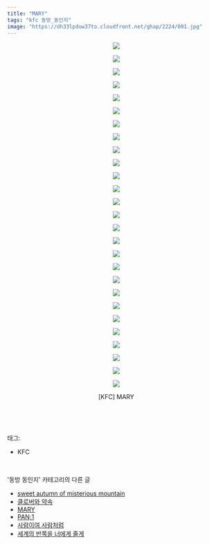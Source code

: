 ```yaml
---
title: "MARY"
tags: "kfc 동방_동인지"
image: "https://dh33lpduw37to.cloudfront.net/ghap/2224/001.jpg"
---
```

<div class="article">
<p style="text-align: center; clear: none; float: none;"><img src="{{ site.imgserver2 }}/ghap/2224/001.jpg"/></p>
<p style="text-align: center; clear: none; float: none;"><img src="{{ site.imgserver2 }}/ghap/2224/002.jpg"/></p>
<p style="text-align: center; clear: none; float: none;"><img src="{{ site.imgserver2 }}/ghap/2224/003.jpg"/></p>
<p style="text-align: center; clear: none; float: none;"><img src="{{ site.imgserver2 }}/ghap/2224/004.jpg"/></p>
<p style="text-align: center; clear: none; float: none;"><img src="{{ site.imgserver2 }}/ghap/2224/005.jpg"/></p>
<p style="text-align: center; clear: none; float: none;"><img src="{{ site.imgserver2 }}/ghap/2224/006.jpg"/></p>
<p style="text-align: center; clear: none; float: none;"><img src="{{ site.imgserver2 }}/ghap/2224/007.jpg"/></p>
<p style="text-align: center; clear: none; float: none;"><img src="{{ site.imgserver2 }}/ghap/2224/008.jpg"/></p>
<p style="text-align: center; clear: none; float: none;"><img src="{{ site.imgserver2 }}/ghap/2224/009.jpg"/></p>
<p style="text-align: center; clear: none; float: none;"><img src="{{ site.imgserver2 }}/ghap/2224/010.jpg"/></p>
<p style="text-align: center; clear: none; float: none;"><img src="{{ site.imgserver2 }}/ghap/2224/011.jpg"/></p>
<p style="text-align: center; clear: none; float: none;"><img src="{{ site.imgserver2 }}/ghap/2224/012.jpg"/></p>
<p style="text-align: center; clear: none; float: none;"><img src="{{ site.imgserver2 }}/ghap/2224/013.jpg"/></p>
<p style="text-align: center; clear: none; float: none;"><img src="{{ site.imgserver2 }}/ghap/2224/014.jpg"/></p>
<p style="text-align: center; clear: none; float: none;"><img src="{{ site.imgserver2 }}/ghap/2224/015.jpg"/></p>
<p style="text-align: center; clear: none; float: none;"><img src="{{ site.imgserver2 }}/ghap/2224/016.jpg"/></p>
<p style="text-align: center; clear: none; float: none;"><img src="{{ site.imgserver2 }}/ghap/2224/017.jpg"/></p>
<p style="text-align: center; clear: none; float: none;"><img src="{{ site.imgserver2 }}/ghap/2224/018.jpg"/></p>
<p style="text-align: center; clear: none; float: none;"><img src="{{ site.imgserver2 }}/ghap/2224/019.jpg"/></p>
<p style="text-align: center; clear: none; float: none;"><img src="{{ site.imgserver2 }}/ghap/2224/020.jpg"/></p>
<p style="text-align: center; clear: none; float: none;"><img src="{{ site.imgserver2 }}/ghap/2224/021.jpg"/></p>
<p style="text-align: center; clear: none; float: none;"><img src="{{ site.imgserver2 }}/ghap/2224/022.jpg"/></p>
<p style="text-align: center; clear: none; float: none;"><img src="{{ site.imgserver2 }}/ghap/2224/023.jpg"/></p>
<p style="text-align: center; clear: none; float: none;"><img src="{{ site.imgserver2 }}/ghap/2224/024.jpg"/></p>
<p style="text-align: center; clear: none; float: none;"><img src="{{ site.imgserver2 }}/ghap/2224/025.jpg"/></p>
<p style="text-align: center; clear: none; float: none;"><img src="{{ site.imgserver2 }}/ghap/2224/026.jpg"/></p>
<p style="text-align: center; clear: none; float: none;"><img src="{{ site.imgserver2 }}/ghap/2224/027.jpg"/></p>
<p style="text-align: center; clear: none; float: none;">[KFC] MARY</p>
<p><br/></p>
</div><br/>
<div class="tagTrail">
<p>태그: </p>
<ul>
<li>KFC</li>
</ul>
</div><br/>
<div class="another">
<p>'동방 동인지' 카테고리의 다른 글</p>
<ul>
<li><a href="/ghap_2226">sweet autumn of misterious mountain</a></li>
<li><a href="/ghap_2225">클로버와 약속</a></li>
<li><a href="/ghap_2224">MARY</a></li>
<li><a href="/ghap_2222">PAN;1</a></li>
<li><a href="/ghap_2221">사람이여 사람처럼</a></li>
<li><a href="/ghap_2220">세계의 반쪽을 너에게 줄게</a></li>
</ul>
</div><br/>
<div class="cb_module cb_fluid">
<div class="cb_wrt cb_profile">
</div><!-- commentList close -->
</div><br/>
